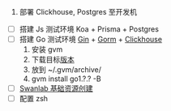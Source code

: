 1. 部署 Clickhouse, Postgres 至开发机
- [ ] 搭建 Js 测试环境 Koa + Prisma + Postgres
- [ ] 搭建 Go 测试环境 [Gin](https://github.com/gin-gonic/gin) + [Gorm](https://gorm.io/zh_CN/docs/index.html) + [Clickhouse](https://github.com/go-gorm/clickhouse)
	1. 安装 gvm
	2. 下载目标[版本](https://go.dev/dl/)
	3. 放到 ~/.gvm/archive/
	4. gvm install go1.?.? -B
- [ ] [Swanlab 基础资源创建](https://github.com/SwanHubX/SwanLab-IaC/issues/1)
- [ ] 配置 zsh